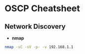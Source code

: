# OSCP Cheatsheet


## Network Discovery

- **nmap**

```bash
nmap -sC -sV -p- -v 192.168.1.1
```





